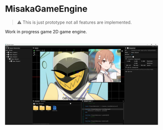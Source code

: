 # MisakaGameEngine
> :warning: This is just prototype not all features are implemented.

Work in progress game 2D game engine.

<p align="center">
    <br>
    <img src="main.png">
</p>

